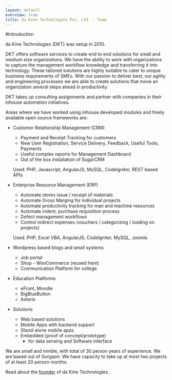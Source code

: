 ```yaml
---
layout: default
overview: true
title: da Kine Technologies Pvt. Ltd. - Team
---
```

#Introduction

da Kine Technologies (DKT) was setup in 2010.

DKT offers software services to create end to end solutions for small and medium size organizations. We have the ability to work with organizations to capture the management workflow knowledge and transferring it into technology. These tailored solutions are highly suitable to cater to unique business requirements of SMEs. With our passion to deliver best, our agility and engineering processes we are able to create solutions that move an organization several steps ahead in productivity.

DKT takes up consulting assignments and partner with companies in their inhouse automation initiatives.

Areas where we have worked using inhouse developed modules and freely available open source frameworks are:

* Customer Relationship Management (CRM)

   * Payment and Receipt Tracking for customers
   * New User Registration, Service Delivery, Feedback, Useful Tools, Payments
   * Useful complex reports for Management Dashboard
   * Out of the box installation of SugarCRM

   Used: PHP, Javascript, AngularJS, MySQL, CodeIgniter, REST based APIs

* Enterprise Resource Management (ERP)

   * Automate stores issue / receipt of materials
   * Automate Gross Marging for individual projects
   * Automate productivity tracking for man and machine resources
   * Automate indent, purchase requisition process
   * Defect management workflows
   * Control indirect expenses (vouchers / categorizing / loading on projects)

   Used: PHP, Excel VBA, AngularJS, CodeIgniter, MySQL, Joomla

* Wordpress based blogs and small systems

   * Job portal
   * Shop - WooCommerce (reused here)
   * Communication Platform for college

* Education Platforms

   * eFront, Moodle
   * BigBlueButton
   * Asterix

* Solutions

    - Web based solutions
    - Mobile Apps with backend support
    - Stand-alone mobile apps
    - Embedded (proof of concept/prototype) 
       - for data sensing and Software interface
       
We are small and nimble, with total of 30 person years of experience. We are based out of Gurgaon. We have capacity to take up at most two projects of at least 20 person months.

Read about the [founder](founder.html) of da Kine Technologies.